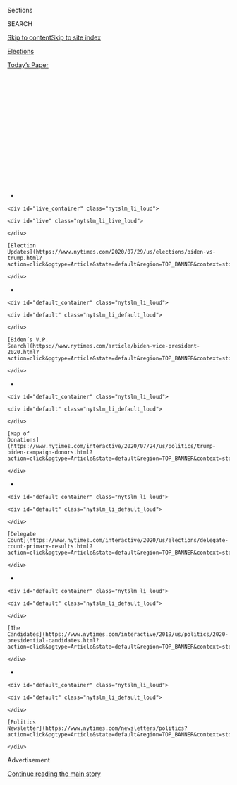 <div id="app">

<div>

<div>

<div>

<div class="NYTAppHideMasthead css-1q2w90k e1suatyy0">

<div class="section css-ui9rw0 e1suatyy2">

<div class="css-eph4ug er09x8g0">

<div class="css-6n7j50">

</div>

<span class="css-1dv1kvn">Sections</span>

<div class="css-10488qs">

<span class="css-1dv1kvn">SEARCH</span>

</div>

[Skip to content](#site-content)[Skip to site
index](#site-index)

</div>

<div id="masthead-section-label" class="css-1wr3we4 eaxe0e00">

[Elections](https://www.nytimes.com/news-event/2020-election)

</div>

<div class="css-10698na e1huz5gh0">

</div>

</div>

<div id="masthead-bar-one" class="section hasLinks css-15hmgas e1csuq9d3">

<div class="css-uqyvli e1csuq9d0">

</div>

<div class="css-1uqjmks e1csuq9d1">

</div>

<div class="css-9e9ivx">

[](https://myaccount.nytimes.com/auth/login?response_type=cookie&client_id=vi)

</div>

<div class="css-1bvtpon e1csuq9d2">

[Today’s
Paper](https://www.nytimes.com/section/todayspaper)

</div>

</div>

</div>

</div>

<div data-aria-hidden="false">

<div id="site-content" data-role="main">

<div>

<div class="css-1aor85t" style="opacity:0.000000001;z-index:-1;visibility:hidden">

<div class="css-1hqnpie">

<div class="css-epjblv">

<span class="css-17xtcya">[Elections](/news-event/2020-election)</span><span class="css-x15j1o">|</span><span class="css-fwqvlz">2020
Election Live Updates: Trump Invokes Racist Fears About Affordable
Housing</span>

</div>

<div class="css-k008qs">

<div class="css-1iwv8en">

<span class="css-18z7m18"></span>

<div>

</div>

</div>

<span class="css-1n6z4y">https://nyti.ms/3hNdwDk</span>

<div class="css-1705lsu">

<div class="css-4xjgmj">

<div class="css-4skfbu" data-role="toolbar" data-aria-label="Social Media Share buttons, Save button, and Comments Panel with current comment count" data-testid="share-tools">

  - 
  - 
  - 
  - 
    
    <div class="css-6n7j50">
    
    </div>

  - 
  - 

</div>

</div>

</div>

</div>

</div>

</div>

<div id="NYT_TOP_BANNER_REGION" class="css-13pd83m">

<div>

<div id="styln-elections-notifications-menu" class="section interactive-content interactive-size-medium css-1edisqu">

<div class="css-17ih8de interactive-body">

<div class="nytslm_innerContainer" data-aria-live="polite">

<div class="nytslm_title">

</div>

  - 
    
    <div id="live_container" class="nytslm_li_loud">
    
    <div id="live" class="nytslm_li_live_loud">
    
    </div>
    
    [Election
    Updates](https://www.nytimes.com/2020/07/29/us/elections/biden-vs-trump.html?action=click&pgtype=Article&state=default&region=TOP_BANNER&context=storylines_menu)
    
    </div>

  - 
    
    <div id="default_container" class="nytslm_li_loud">
    
    <div id="default" class="nytslm_li_default_loud">
    
    </div>
    
    [Biden’s V.P.
    Search](https://www.nytimes.com/article/biden-vice-president-2020.html?action=click&pgtype=Article&state=default&region=TOP_BANNER&context=storylines_menu)
    
    </div>

  - 
    
    <div id="default_container" class="nytslm_li_loud">
    
    <div id="default" class="nytslm_li_default_loud">
    
    </div>
    
    [Map of
    Donations](https://www.nytimes.com/interactive/2020/07/24/us/politics/trump-biden-campaign-donors.html?action=click&pgtype=Article&state=default&region=TOP_BANNER&context=storylines_menu)
    
    </div>

  - 
    
    <div id="default_container" class="nytslm_li_loud">
    
    <div id="default" class="nytslm_li_default_loud">
    
    </div>
    
    [Delegate
    Count](https://www.nytimes.com/interactive/2020/us/elections/delegate-count-primary-results.html?action=click&pgtype=Article&state=default&region=TOP_BANNER&context=storylines_menu)
    
    </div>

  - 
    
    <div id="default_container" class="nytslm_li_loud">
    
    <div id="default" class="nytslm_li_default_loud">
    
    </div>
    
    [The
    Candidates](https://www.nytimes.com/interactive/2019/us/politics/2020-presidential-candidates.html?action=click&pgtype=Article&state=default&region=TOP_BANNER&context=storylines_menu)
    
    </div>

  - 
    
    <div id="default_container" class="nytslm_li_loud">
    
    <div id="default" class="nytslm_li_default_loud">
    
    </div>
    
    [Politics
    Newsletter](https://www.nytimes.com/newsletters/politics?action=click&pgtype=Article&state=default&region=TOP_BANNER&context=storylines_menu)
    
    </div>

</div>

</div>

</div>

</div>

</div>

<div id="top-wrapper" class="css-1sy8kpn">

<div id="top-slug" class="css-l9onyx">

Advertisement

</div>

[Continue reading the main
story](#after-top)

<div class="ad top-wrapper" style="text-align:center;height:100%;display:block;min-height:250px">

<div id="top" class="place-ad" data-position="top" data-size-key="top">

</div>

</div>

<div id="after-top">

</div>

</div>

<div id="sponsor-wrapper" class="css-1hyfx7x">

<div id="sponsor-slug" class="css-19vbshk">

Supported by

</div>

[Continue reading the main
story](#after-sponsor)

<div id="sponsor" class="ad sponsor-wrapper" style="text-align:center;height:100%;display:block">

</div>

<div id="after-sponsor">

</div>

</div>

<div class="css-14oxmzc edomiq20">

<div class="css-40v4b6">

<span class="css-sgss5">LIVE UPDATES</span>

</div>

<span>Updated </span>

<div class="css-ki347z">

<span class="css-1656jku">July 29, 2020, 2:24 p.m.
ET</span><span class="css-xwx5dt"></span>

</div>

<span class="css-1dv1kvn" data-aria-live="polite">July 29, 2020, 2:24
p.m.
ET</span>

</div>

<div class="css-1vkm6nb ehdk2mb0">

# 2020 Election Live Updates: Trump Invokes Racist Fears About Affordable Housing

</div>

President Trump said he and Vladimir Putin did not discuss reported
Russian bounties for killing American troops. A new poll shows Mr. Trump
and Joe Biden locked in a tight race in Georgia.

<div class="css-192lewg e1oheyly0">

Right Now

President Trump sought to appeal to suburban voters in a tweet,
promising them that they would “no longer be bothered or financially
hurt by having low income housing built in your
neighborhood.”

</div>

<div class="section meteredContent css-1r7ky0e" name="articleBody" itemprop="articleBody">

<div class="css-19qgada">

### Here’s what you need to know:

  - [Trump plays on racist fears in appeal to white suburban
    voters.](#link-62c7451e)
  - [A new poll shows Biden tied with Trump in Georgia.](#link-44f0348)
  - [Asked about Russian bounties, Trump says his phone call with Putin
    focused on ‘other things.’](#link-1550d1d7)
  - [The president floats the idea of giving his renomination speech in
    Washington, a likely Hatch Act violation.](#link-7eba6945)
  - [Representative Louie Gohmert, who refuses to wear masks in the
    Capitol, tests positive for the coronavirus.](#link-64f2c322)
  - [Trump has quietly retreated from Michigan’s
    airwaves.](#link-389bb2b4)
  - [On Michelle Obama’s new podcast, she and her husband warn against
    cynicism and apathy.](#link-3cd89811)

</div>

<div class="css-79elbk" data-testid="photoviewer-wrapper">

<div class="css-z3e15g" data-testid="photoviewer-wrapper-hidden">

</div>

<div class="css-1a48zt4 ehw59r15" data-testid="photoviewer-children">

![<span class="css-16f3y1r e13ogyst0" data-aria-hidden="true">A suburban
neighborhood in Cornelius, N.C. Support from suburban voters has helped
Democrats win control of the House of Representatives and governor’s
mansions in recent
years.</span><span class="css-cnj6d5 e1z0qqy90" itemprop="copyrightHolder"><span class="css-1ly73wi e1tej78p0">Credit...</span><span>Swikar
Patel for The New York
Times</span></span>](https://static01.nyt.com/images/2020/07/29/us/politics/29elections-briefing-suburbs/merlin_174387555_a81a394f-9b9a-4bfd-8dfd-dae963e10c8b-articleLarge.jpg?quality=75&auto=webp&disable=upscale)

</div>

</div>

<div class="css-1fanzo5 StoryBodyCompanionColumn">

<div class="css-53u6y8">

## 

<div id="link-62c7451e" class="css-105iojl">

</div>

<div>

<span height="1"></span>

</div>

Trump plays on racist fears in appeal to white suburban voters.

President Trump vowed on Wednesday to protect suburbanites from
low-income housing being built where they live, continuing his efforts
to shore up the support of white suburban voters by stirring racist
fears about affordable housing.

[In a
tweet](https://twitter.com/realDonaldTrump/status/1288509568578777088?s=20),
Mr. Trump appealed to “people living their Suburban Lifestyle Dream,”
promising them that they would “no longer be bothered or financially
hurt by having low income housing built in your neighborhood.”

He explicitly referenced his administration’s [move last
week](https://www.nytimes.com/2020/07/23/us/politics/trump-housing-discrimination-suburbs.html?searchResultPosition=1)
to roll back an Obama-era program intended to combat racial segregation
in suburban housing. The program [expanded
provisions](https://www.hud.gov/press/press_releases_media_advisories/HUD_No_20_109)
in the Fair Housing Act to encourage diversification and “foster
inclusive communities.”

“Your housing prices will go up based on the market, and crime will go
down,” he wrote.

Mr. Trump and his father were sued by the Justice Department in the
1970s for their company’s practice of [discriminating against Black
tenants](https://www.nytimes.com/2016/08/28/us/politics/donald-trump-housing-race.html).

</div>

</div>

<div class="css-1fanzo5 StoryBodyCompanionColumn">

<div class="css-53u6y8">

His remarks on Wednesday were further evidence that he is deploying a
strategy rooted in racism, classism and fear-mongering as he courts
white suburban voters, particularly white suburban women, who were the
key to his victory in 2016 but are slipping away from him.

And his vision of the suburbs as white is outdated, as they become more
economically and racially diverse.

In 2018, support from suburban voters helped Democrats retake the House
of Representatives. The following year, voters in the suburbs helped
Democrats win governorships in reliably red states like Kentucky and
Louisiana.

Mr. Trump made similar remarks last week when he first announced his
administration’s plans to eliminate the Obama-era rule.

“The Suburban Housewives of America must read this article,” [Mr. Trump
said](https://twitter.com/realDonaldTrump/status/1286372175117791236?s=20),
referring to an opinion piece in The New York Post that attacked the
housing rule and Joseph R. Biden Jr., Mr. Obama’s vice president and the
presumptive Democratic nominee. “Biden will destroy your neighborhood
and your American Dream. I will preserve it, and make it even better\!”

</div>

</div>

<div class="css-1fanzo5 StoryBodyCompanionColumn">

<div class="css-53u6y8">

A spokesman for the Biden campaign said last week that Mr. Trump was
trying to distract from his handling of the coronavirus. Mr. Biden has
proposed a housing policy that would combat systemic racism, including
by ending redlining and other discriminatory practices in the housing
market and providing a tax credit of up to $15,000 for first-time home
buyers.

On Tuesday, [Mr. Biden unveiled wide-ranging
plans](https://www.nytimes.com/2020/07/28/us/politics/joe-biden-racial-justice-economy-plan.html)
to address systemic racism in the economy.

## 

<div id="link-44f0348" class="css-105iojl">

</div>

<div>

<span height="1"></span>

</div>

A new poll shows Biden tied with Trump in
Georgia.

</div>

</div>

<div class="css-79elbk" data-testid="photoviewer-wrapper">

<div class="css-z3e15g" data-testid="photoviewer-wrapper-hidden">

</div>

<div class="css-1a48zt4 ehw59r15" data-testid="photoviewer-children">

<div class="css-1xdhyk6 erfvjey0">

<span class="css-1ly73wi e1tej78p0">Image</span>

<div class="css-zjzyr8">

<div data-testid="lazyimage-container" style="height:257.77777777777777px">

</div>

</div>

</div>

<span class="css-16f3y1r e13ogyst0" data-aria-hidden="true">A
Trump-Pence campaign sign in Baxley, Ga. Georgia is emerging as a
battleground state in the 2020
election.</span><span class="css-cnj6d5 e1z0qqy90" itemprop="copyrightHolder"><span class="css-1ly73wi e1tej78p0">Credit...</span><span>Audra
Melton for The New York Times</span></span>

</div>

</div>

<div class="css-1fanzo5 StoryBodyCompanionColumn">

<div class="css-53u6y8">

Mr. Trump and Mr. Biden are locked in a tight race for Georgia, while at
least one of the state’s two Senate seats currently appears on track to
remain in Republican hands, according to a new poll of voters there
released Wednesday.

[The
survey](https://www.monmouth.edu/polling-institute/reports/monmouthpoll_GA_072920/),
conducted by Monmouth University, shows Mr. Trump and Mr. Biden tied
with 47 percent support each and only three percent of registered voters
indicating that they were undecided.

It also shows Republicans ahead in both of the state’s crucial Senate
races. In the tighter of the two contests, Senator David Perdue, the
Republican incumbent, currently leads Jon Ossoff, his Democratic
challenger, by six percentage points, according to the poll.

Senator Kelly Loeffler, who was appointed to her seat late last year by
Gov. Brian Kemp, must defend her seat in a special election in November
that will feature candidates from both parties; she leads the large
group with 26 percent support and is followed by another Republican,
Representative Doug Collins, who garnered 20 percent support. The
leading Democrat, Matt Lieberman, was the choice of just 14 percent of
voters, while another Democrat, the Rev. Dr. Raphael Warnock, had the
support of 9 percent.

The Monmouth poll of 402 registered voters comes as some [Democrats are
pressing the Biden campaign to expand its
ambitions](https://www.nytimes.com/2020/07/11/us/politics/trump-biden-2020-election.html)
and compete aggressively in states like Georgia, where a win could help
solidify an Electoral College victory and deal a damaging blow to Mr.
Trump’s brand of politics. The Monmouth poll of Georgia voters was
conducted by telephone from July 23 to 27 and has a margin of error of
+/- 5 percentage points.

</div>

</div>

<div class="css-1fanzo5 StoryBodyCompanionColumn">

<div class="css-53u6y8">

Georgia has long been seen by Democrats as a fast-changing state where
electoral success could [help carve a new path to the
presidency](https://www.nytimes.com/2020/06/09/us/politics/georgia-primary-election-senate-race-jon-ossoff.html).
Mr. Biden’s campaign has mostly focused on a handful of more traditional
battleground states in the months since he became the presumptive
nominee.

On Tuesday, the Biden campaign announced a round of key staff hires in
Georgia, including a state director, a pair of senior advisers, and
other top positions.

But the campaign has yet to spend any money on advertising in the state
and the Trump campaign has invested only about $150,000 there so far — a
signal that, at least at this stage of the race, neither side is ready
to jump into what could be a costly
contest.

<div id="NYT_MAIN_CONTENT_1_REGION" class="css-9tf9ac">

<div>

<div id="styln-nfldraft-updates-block" class="section interactive-content interactive-size-medium css-1ftcdic">

<div class="css-17ih8de interactive-body">

<div id="styln-briefing-block" data-asset-id="">

<div class="briefing-block-header-section">

# [Latest Updates: 2020 Election](https://www.nytimes.com/2020/07/29/us/elections/biden-vs-trump.html?action=click&pgtype=Article&state=default&region=MAIN_CONTENT_1&context=storylines_live_updates)

<div class="briefing-block-ts">

Updated 2020-07-29T18:24:41.908Z

</div>

</div>

  - [Trump plays on racist fears in appeal to white suburban
    voters.](https://www.nytimes.com/2020/07/29/us/elections/biden-vs-trump.html?action=click&pgtype=Article&state=default&region=MAIN_CONTENT_1&context=storylines_live_updates#link-62c7451e)
  - [A new poll shows Biden tied with Trump in
    Georgia.](https://www.nytimes.com/2020/07/29/us/elections/biden-vs-trump.html?action=click&pgtype=Article&state=default&region=MAIN_CONTENT_1&context=storylines_live_updates#link-44f0348)
  - [Asked about Russian bounties, Trump says his phone call with Putin
    focused on ‘other
    things.’](https://www.nytimes.com/2020/07/29/us/elections/biden-vs-trump.html?action=click&pgtype=Article&state=default&region=MAIN_CONTENT_1&context=storylines_live_updates#link-1550d1d7)

<div class="briefing-block-footer">

<div class="briefing-block-footer-meta">

[See more
updates](https://www.nytimes.com/2020/07/29/us/elections/biden-vs-trump.html?action=click&pgtype=Article&state=default&region=MAIN_CONTENT_1&context=storylines_live_updates)

</div>

</div>

</div>

</div>

</div>

</div>

</div>

By comparison, [Mr. Trump’s campaign has spent far larger sums in more
traditional battleground
states](https://www.nytimes.com/2020/07/28/us/politics/campaign-ad-buys.html)
like Florida, where his campaign has invested more than $17 million
since the general election began in earnest in April, according to
Advertising Analytics, an ad tracking firm. Mr. Biden has also spent
heavily in Florida, spending roughly $8 million on the airways there.

## 

<div id="link-1550d1d7" class="css-105iojl">

</div>

<div>

<span height="1"></span>

</div>

Asked about Russian bounties, Trump says his phone call with Putin
focused on ‘other
things.’

</div>

</div>

<div class="css-79elbk" data-testid="photoviewer-wrapper">

<div class="css-z3e15g" data-testid="photoviewer-wrapper-hidden">

</div>

<div class="css-1a48zt4 ehw59r15" data-testid="photoviewer-children">

<div class="css-1xdhyk6 erfvjey0">

<span class="css-1ly73wi e1tej78p0">Image</span>

<div class="css-zjzyr8">

<div data-testid="lazyimage-container" style="height:257.77777777777777px">

</div>

</div>

</div>

<span class="css-16f3y1r e13ogyst0" data-aria-hidden="true">President
Trump said he had not raised concerns with President Vladimir V. Putin
about intelligence suggesting that Russia paid the Taliban to kill
American
troops.</span><span class="css-cnj6d5 e1z0qqy90" itemprop="copyrightHolder"><span class="css-1ly73wi e1tej78p0">Credit...</span><span>Al
Drago for The New York Times</span></span>

</div>

</div>

<div class="css-1fanzo5 StoryBodyCompanionColumn">

<div class="css-53u6y8">

Mr. Trump said in a new interview that he had not raised concerns with
President Vladimir V. Putin about intelligence suggesting that Russia
covertly offered
[bounties](https://www.nytimes.com/2020/07/03/world/europe/russia-bounties-putin-afghanistan.html)
for killing U.S. and coalition troops in Afghanistan in a recent phone
call he had with the country’s leader.

“I have never discussed it with him,” Mr. Trump said in the interview,
conducted on Tuesday by [“Axios on
HBO,”](https://www.axios.com/trump-russia-bounties-taliban-putin-call-4a0f6110-ab58-41c0-96fc-57b507462af1.html?utm_source=newsletter&utm_medium=email&utm_campaign=newsletter_axiosam&stream=top)
which released excerpts Wednesday morning. The full interview is
scheduled to air next week.

</div>

</div>

<div class="css-1fanzo5 StoryBodyCompanionColumn">

<div class="css-53u6y8">

Mr. Trump spoke with Mr. Putin by telephone [last
week](https://www.nytimes.com/reuters/2020/07/23/world/europe/23reuters-russia-usa-putin-trump.html),
but during a public appearance on Monday, he declined to say whether he
had raised the issue during the conversation. “We don’t talk about what
we discussed, but we had plenty of discussion,” he told reporters.

But Mr. Trump was more direct when pressed by the Axios reporter
Jonathan Swan on if he had confronted Mr. Putin about the intelligence,
which was [first reported by The New York
Times](https://www.nytimes.com/2020/06/29/us/politics/russian-bounty-trump.html).

“That was a phone call to discuss other things, and frankly that’s an
issue that many people said was fake news,” he said.

Mr. Trump said the purpose of the call was “to discuss nuclear
proliferation,” calling that issue “a much bigger problem than global
warming.”

Although Mr. Trump cast the bounty allegation as a media fiction, U.S.
intelligence analysts found
[evidence](https://slack-redir.net/link?url=https%3A%2F%2Fwww.nytimes.com%2F2020%2F06%2F30%2Fus%2Fpolitics%2Frussian-bounties-afghanistan-intelligence.html)
of the scheme credible, although some intelligence officials have higher
confidence on the question than others. The intelligence was provided to
Mr. Trump in a [written
briefing](https://slack-redir.net/link?url=https%3A%2F%2Fwww.nytimes.com%2F2020%2F06%2F29%2Fus%2Fpolitics%2Frussian-bounty-trump.html)
in February, but it is unclear whether he read it.

Mr. Trump’s comments to Axios were made public the morning after he held
a coronavirus briefing in which he lamented how his approval ratings
were lower than two top government medical experts and once again
defended the false claim that hydroxychloroquine was a “cure” for the
virus.

His dismissive remarks about the bounties, which amounted to a verbal
shrug, along with his wandering rhetoric at the briefing offered more
evidence that last week’s brief foray into greater political discipline
had ended quickly, with polls showing him considerably behind former
Vice President Joseph R. Biden Jr. and many Americans unhappy with his
response to the pandemic.

</div>

</div>

<div class="css-1fanzo5 StoryBodyCompanionColumn">

<div class="css-53u6y8">

On Tuesday, he faced fresh questions about why [he had retweeted a viral
video](https://www.nytimes.com/2020/07/28/technology/virus-video-trump.html)
the day before that included false claims about hydroxychloroquine.

And [he devolved into
self-pity](https://www.nytimes.com/2020/07/28/us/politics/trump-nobody-likes-me-walks-out-briefing.html),
at one point bemoaning the fact that Dr. Anthony S. Fauci, the
government’s top infectious disease expert, and Dr. Deborah L. Birx, his
administration’s top coronavirus coordinator, have high approval ratings
even as his own have sagged.

“They’re highly thought of — but nobody likes me,” he said.

“It can only be my personality,” he concluded.

</div>

</div>

<div>

</div>

<div class="css-1fanzo5 StoryBodyCompanionColumn">

<div class="css-53u6y8">

## 

<div id="link-7eba6945" class="css-105iojl">

</div>

<div>

<span height="1"></span>

</div>

The president floats the idea of giving his renomination speech in
Washington, a likely Hatch Act
violation.

</div>

</div>

<div class="css-79elbk" data-testid="photoviewer-wrapper">

<div class="css-z3e15g" data-testid="photoviewer-wrapper-hidden">

</div>

<div class="css-1a48zt4 ehw59r15" data-testid="photoviewer-children">

<div class="css-1xdhyk6 erfvjey0">

<span class="css-1ly73wi e1tej78p0">Image</span>

<div class="css-zjzyr8">

<div data-testid="lazyimage-container" style="height:257.77777777777777px">

</div>

</div>

</div>

<span class="css-16f3y1r e13ogyst0" data-aria-hidden="true">Mr. Trump
said he may give his renomination speech in August from the White House,
an idea that took some of his advisers by
surprise.</span><span class="css-cnj6d5 e1z0qqy90" itemprop="copyrightHolder"><span class="css-1ly73wi e1tej78p0">Credit...</span><span>Erin
Scott for The New York Times</span></span>

</div>

</div>

<div class="css-1fanzo5 StoryBodyCompanionColumn">

<div class="css-53u6y8">

Mr. Trump said Wednesday he may give his renomination speech in August
from the White House, an idea that took some of his advisers by surprise
and that many thought was an unlikely scenario that would be nixed by
the White House counsel’s office.

“It’s something we’re thinking about,” Mr. Trump told reporters as he
departed from the South Lawn of the White House for a day trip to Texas.
He said he would be announcing the location of his speech “fairly soon.”

</div>

</div>

<div class="css-1fanzo5 StoryBodyCompanionColumn">

<div class="css-53u6y8">

Giving a political speech from the White House would be a violation of
the Hatch Act. While the president himself is technically exempt from
the act, which prohibits federal employees from engaging in political
activities while on the job, everyone who works for him is subject to
it.

“I suppose if he was determined to hold his iPhone to his face, he could
do it,” said Norm Eisen, the former ethics czar in the Obama
administration. “But from the speechwriters at the White House, to the
people setting up the lights and the teleprompters, to the staff
escorting people to be there for this event, it would be a wholesale
conspiracy to violate both our laws and norms.”

He added that it was important “to comply with not only the strict
letter of the law, but the spirit.”

On Tuesday evening, a group of aides, including Ronna McDaniel,
chairwoman of the Republican National Committee, met with top campaign
advisers at the White House to discuss potential plans for the four
nights of the Republican National Convention, which Mr. Trump announced
last week he was canceling because of the pandemic.

The group did not settle on a location for Mr. Trump’s renomination
speech, people familiar with the conversation said, but they discussed
having Mr. Trump speak from a critical battleground state.

Republican officials and campaign advisers have just under three weeks
to figure out a new location for the programming they had been set to
hold in Jacksonville, Fla., and to finalize a roster of speakers. Even
without a full convention, officials said, they are set on capitalizing
on a week of earned media highlighting what they see as Mr. Trump’s
accomplishments and record.

On Monday, Mr. Trump announced he would visit Charlotte, N.C., the
original host city of the convention, on Aug. 24 to visit a few hundred
delegates who are still planning to convene there for a day of
convention business, and for the official roll call where the president
is renominated. Mr. Trump is not expected to give extended remarks
during the visit.

</div>

</div>

<div class="css-1fanzo5 StoryBodyCompanionColumn">

<div class="css-53u6y8">

## 

<div id="link-64f2c322" class="css-105iojl">

</div>

<div>

<span height="1"></span>

</div>

Representative Louie Gohmert, who refuses to wear masks in the Capitol,
tests positive for the
coronavirus.

</div>

</div>

<div class="css-79elbk" data-testid="photoviewer-wrapper">

<div class="css-z3e15g" data-testid="photoviewer-wrapper-hidden">

</div>

<div class="css-1a48zt4 ehw59r15" data-testid="photoviewer-children">

<div class="css-1xdhyk6 erfvjey0">

<span class="css-1ly73wi e1tej78p0">Image</span>

<div class="css-zjzyr8">

<div data-testid="lazyimage-container" style="height:257.77777777777777px">

</div>

</div>

</div>

<span class="css-16f3y1r e13ogyst0" data-aria-hidden="true">Representative
Louie Gohmert, who questioned Attorney General William P. Barr on
Capitol Hill on Tuesday, was later spotted speaking to Mr. Barr in close
proximity.</span><span class="css-cnj6d5 e1z0qqy90" itemprop="copyrightHolder"><span class="css-1ly73wi e1tej78p0">Credit...</span><span>for
The New York Times</span></span>

</div>

</div>

<div class="css-1fanzo5 StoryBodyCompanionColumn">

<div class="css-53u6y8">

Representative Louie Gohmert, a Texas Republican who has frequently
refused to wear a mask in the Capitol, tested positive for the
coronavirus on Wednesday ahead of a planned trip with Mr. Trump on Air
Force One, officials familiar with the matter said.

The results immediately sent a shudder through the Capitol, where Mr.
Gohmert has actively participated in multiple congressional hearings
this week, including Tuesday’s Judiciary Committee session with Attorney
General William P. Barr.

Lawmakers and Mr. Barr were seated more than six feet apart during the
hearing, but reporters spotted an unmasked Mr. Gohmert outside the
hearing room exchanging words with Mr. Barr and in close proximity to
him. He also participated in a hearing held by the Natural Resources
Committee on Tuesday, without wearing a mask, possibly spreading the
virus.

</div>

</div>

<div class="css-cfo9c3">

</div>

<div class="css-1fanzo5 StoryBodyCompanionColumn">

<div class="css-53u6y8">

Mr. Gohmert is among a group of House Republicans who have pointedly
refused to wear masks in many instances while in the Capitol in recent
weeks despite warnings from public health experts and an outbreak in his
home state. He told CNN last month that he did not wear a mask because
he did not have coronavirus.

“But if I get it, you’ll never see me without a mask,” he said.

Democrats were furious at the news, and both parties spent Wednesday
morning scrambling to retrace Mr. Gohmert’s steps. The House Judiciary
Committee was waiting for official guidance from Congress’s attending
physician. It is a daunting task since Mr. Gohmert is a frequent
schmoozer who could have come into close contact with dozens of fellow
lawmakers and aides this week alone.

</div>

</div>

<div class="css-1fanzo5 StoryBodyCompanionColumn">

<div class="css-53u6y8">

“I’m concerned about the irresponsible behavior of many of the
republicans who have chosen to consistently flout well established
public health guidance,” said Representative Hakeem Jeffries, Democrat
of New York and a member of the Judiciary Committee. He pleaded with
Republicans like Mr. Gohmert to put on masks or go home.

Members of Congress have been flying between Washington and their home
states — some of which are experiencing serious outbreaks — weekly, and
they are not required to be tested. Mr. Gohmert only received a test
because he was scheduled to be in close proximity to the president.

## 

<div id="link-389bb2b4" class="css-105iojl">

</div>

<div>

<span height="1"></span>

</div>

Trump has quietly retreated from Michigan’s
airwaves.

</div>

</div>

<div class="css-79elbk" data-testid="photoviewer-wrapper">

<div class="css-z3e15g" data-testid="photoviewer-wrapper-hidden">

</div>

<div class="css-1a48zt4 ehw59r15" data-testid="photoviewer-children">

<div class="css-1xdhyk6 erfvjey0">

<span class="css-1ly73wi e1tej78p0">Image</span>

<div class="css-zjzyr8">

<div data-testid="lazyimage-container" style="height:257.77777777777777px">

</div>

</div>

</div>

<span class="css-16f3y1r e13ogyst0" data-aria-hidden="true">Despite
Joseph R. Biden Jr.’s advantage in national polls, Representative Debbie
Dingell of Michigan, a Democrat, has warned her party about complacency
in the
state.</span><span class="css-cnj6d5 e1z0qqy90" itemprop="copyrightHolder"><span class="css-1ly73wi e1tej78p0">Credit...</span><span>Erin
Schaff/The New York Times</span></span>

</div>

</div>

<div class="css-1fanzo5 StoryBodyCompanionColumn">

<div class="css-53u6y8">

Michigan was expected to be one of the most intense battlegrounds in the
country, but [Mr. Trump’s campaign has quietly receded from television
airwaves](https://www.nytimes.com/2020/07/29/us/politics/michigan-trump-biden-2020.html)
in the state in recent weeks.

With Mr. Biden building a steady advantage in the polls, a state that
Mr. Trump won narrowly in 2016 threatens to move more firmly back into
the Democratic column in 2020.

Since the end of June, Mr. Trump has spent more money on ads in 10 other
states — with Michigan falling behind even much smaller states like Iowa
and Nevada — and in recent days Mr. Trump’s campaign stopped buying ads
in Michigan entirely.

The Biden campaign has more than tripled what Mr. Trump spent on
television in Michigan in the last month, by far the most lopsided
advantage of any swing state where both are advertising. And in Detroit,
the state’s largest media market, the Trump campaign last ran a
television ad, outside of national ad buys that include the state, on
July 3, according to data from Advertising Analytics.

</div>

</div>

<div class="css-1fanzo5 StoryBodyCompanionColumn">

<div class="css-53u6y8">

Mr. Trump faces a trifecta of troubles in Michigan, according to
political strategists and state polling: reduced support among less
educated white voters in a contest against Mr. Biden compared with
Hillary Clinton; motivated Black voters in the state’s urban centers;
and suburban voters who continue to flee Mr. Trump’s divisive brand of
politics nationwide.

“Of all the states he won in 2016, Trump would be most hard-pressed to
keep Michigan in his column this time around,” said Geoff Garin, a
Democratic pollster for Priorities USA, a Democratic super PAC.

</div>

</div>

<div>

</div>

<div class="css-1fanzo5 StoryBodyCompanionColumn">

<div class="css-53u6y8">

## 

<div id="link-3cd89811" class="css-105iojl">

</div>

<div>

<span height="1"></span>

</div>

On Michelle Obama’s new podcast, she and her husband warn against
cynicism and apathy.

Barack and Michelle Obama, the former president and first lady, in the
first episode of Mrs. Obama’s [new
podcast](https://open.spotify.com/episode/5JzuNYOm8p6u5WzU9VBWid?si=c7VOtFFySRKvf3Cl00VZxw),
described what they saw as a change in American values among the younger
generation.

In a roughly 45-minute conversation released Wednesday, the Obamas
expressed concern about some younger Americans’ apathy toward politics
and government and blamed parents like themselves for telling their
children to dream big without working to institutionalize the values
that they espoused around the dinner table.

“The danger for this generation is that they become too deeply cynical
in government, not understanding that all government is, is us
collectively making decisions together,” Mr. Obama said.

“Young people are idealistic as they’ve ever been,” he added later with
the caution: “There are some things we just can’t do by ourselves.”

</div>

</div>

<div class="css-1fanzo5 StoryBodyCompanionColumn">

<div class="css-53u6y8">

The Obamas shared intimate stories about their own upbringings, spoke
about the importance of community, and shared how their early careers
taught them that chasing individual success would bring only isolation
and loneliness.

“One of the reasons I fell in love with you, is because you are guided
by the principle that we are each other’s brothers and sister’s
keepers,” Mrs. Obama said. “And that’s how I was raised.”

They expressed concern that Americans had become more focused on
material things than on relationships in a quest “to have it all,” as
Mrs. Obama put it. Mr. Obama argued that a sort of “cutthroat
competition” had emerged between anxious Americans constantly assessing
their place in a “pecking order” relative to everyone else.

“And that then reflects itself in our politics, right?” he said.
“Because at a certain point, I am going to start thinking about
politics in terms of how do I protect me? Not how do I look after us.”

But he argued for a more inclusive view — for Americans to embrace the
ideas that “our tribe is everybody.” And he said he was encouraged by
young people protesting systemic racism and police brutality, adding
that they have shown that their instinct was to “lift all boats.”

## 

<div id="link-51719535" class="css-105iojl">

</div>

<div>

<span height="1"></span>

</div>

Democrats introduce a new group to attack congressional Republicans over
ethics
issues.

</div>

</div>

<div class="css-79elbk" data-testid="photoviewer-wrapper">

<div class="css-z3e15g" data-testid="photoviewer-wrapper-hidden">

</div>

<div class="css-1a48zt4 ehw59r15" data-testid="photoviewer-children">

<div class="css-1xdhyk6 erfvjey0">

<span class="css-1ly73wi e1tej78p0">Image</span>

<div class="css-zjzyr8">

<div data-testid="lazyimage-container" style="height:257.77777777777777px">

</div>

</div>

</div>

<span class="css-16f3y1r e13ogyst0" data-aria-hidden="true">A
congressional project designed to call out corruption and misconduct in
Congress is taking aim at Senator Ron Johnson of
Wisconsin.</span><span class="css-cnj6d5 e1z0qqy90" itemprop="copyrightHolder"><span class="css-1ly73wi e1tej78p0">Credit...</span><span>Tom
Brenner/Reuters</span></span>

</div>

</div>

<div class="css-1fanzo5 StoryBodyCompanionColumn">

<div class="css-53u6y8">

Tired of watching Republicans with their own checkered ethics
backgrounds attack Mr. Biden over his son’s business dealings in
Ukraine, a group of Democratic officials on Wednesday introduced an
organization intended to target corruption by congressional Republicans.

</div>

</div>

<div class="css-1fanzo5 StoryBodyCompanionColumn">

<div class="css-53u6y8">

The group, the [Congressional Integrity
Project](https://congressionalintegrity.org/), released the first of
what its organizers say will be a series of reports called “Covering for
Corruption.” [The five-page
document](https://congressionalintegrity.org/wp-content/uploads/2020/07/CIP_Report_FINAL_07272020.pdf)
aims to highlight what the group calls business self-dealing by Senator
Ron Johnson of Wisconsin, accusations of which have been reported in the
past but that Democrats largely did not highlight during his 2016
re-election campaign or while pushing back against Mr. Johnson’s
attempts to investigate the Bidens.

“For too long, members of Congress like Ron Johnson have put their own
personal interests before the needs of the American public, covering for
Trump’s corruption and ignoring their oversight responsibilities,” said
Kyle Herrig, the new group’s executive director. “While conservatives
try to distract the American people with baseless, partisan
investigations, we will use every tool at our disposal to stop officials
like Johnson from misleading and manipulating voters.”

Of course, few Washington politicians have used the federal government
to boost their personal business interests more than Mr. Trump has, so
it remains to be seen how effective the new organization will be in
damaging the political reputation of Mr. Johnson, who doesn’t face
re-election until 2022, and other future targets.

</div>

</div>

<div>

</div>

<div class="css-1fanzo5 StoryBodyCompanionColumn">

<div class="css-53u6y8">

## 

<div id="link-8e78b96" class="css-105iojl">

</div>

<div>

<span height="1"></span>

</div>

‘Do not hold grudges’: Photos emerge of Biden’s talking points on Kamala
Harris.

</div>

</div>

<div class="css-79elbk" data-testid="photoviewer-wrapper">

<div class="css-z3e15g" data-testid="photoviewer-wrapper-hidden">

</div>

<div class="css-1a48zt4 ehw59r15" data-testid="photoviewer-children">

<div class="css-1xdhyk6 erfvjey0">

<span class="css-1ly73wi e1tej78p0">Image</span>

<div class="css-zjzyr8">

<div data-testid="lazyimage-container" style="height:275.82222222222225px">

</div>

</div>

</div>

<span class="css-16f3y1r e13ogyst0" data-aria-hidden="true">Mr. Biden
held note cards at a campaign event in Wilmington, Del., on Tuesday. One
card had notes about Senator Kamala Harris, a potential
vice-presidential
pick.</span><span class="css-cnj6d5 e1z0qqy90" itemprop="copyrightHolder"><span class="css-1ly73wi e1tej78p0">Credit...</span><span>Andrew
Caballero-Reynolds/Agence France-Presse — Getty Images</span></span>

</div>

</div>

<div class="css-1fanzo5 StoryBodyCompanionColumn">

<div class="css-53u6y8">

For those wondering about whom [Mr. Biden’s running
mate](https://www.nytimes.com/article/biden-vice-president-2020.html)
will be, handwritten notes that he held at an event on Tuesday, where he
[laid out his plan to address systemic
racism](https://www.nytimes.com/2020/07/28/us/politics/joe-biden-racial-justice-economy-plan.html)
in the economy, offered a tantalizing clue.

Written on top was the name of someone thought to be a top contender:
Senator Kamala Harris of California. Five talking points followed:

“Do not hold grudges.” “Campaigned with me & Jill.” “Talented.” “Great
help to campaign.” “Great respect for her.”

</div>

</div>

<div class="css-1fanzo5 StoryBodyCompanionColumn">

<div class="css-53u6y8">

The notes about Ms. Harris — which were captured by photographers and
[reported by The Associated
Press](https://apnews.com/d3fc8b88cde56bac9f1e7b5e494fb019) — indicate
that he was prepared to field questions about her.

That may not mean anything about her likelihood (or not) of being
picked. Mr. Biden — who is often quite fond of talking — had relatively
little to say when asked on Tuesday about his vice-presidential search.
But he did tell reporters one thing: He will make his selection next
week.

</div>

</div>

<div>

</div>

<div class="css-1fanzo5 StoryBodyCompanionColumn">

<div class="css-53u6y8">

## 

<div id="link-3b817979" class="css-105iojl">

</div>

<div>

<span height="1"></span>

</div>

Are polls missing Republican
voters?

</div>

</div>

<div class="css-79elbk" data-testid="photoviewer-wrapper">

<div class="css-z3e15g" data-testid="photoviewer-wrapper-hidden">

</div>

<div class="css-1a48zt4 ehw59r15" data-testid="photoviewer-children">

<div class="css-1xdhyk6 erfvjey0">

<span class="css-1ly73wi e1tej78p0">Image</span>

<div class="css-zjzyr8">

<div data-testid="lazyimage-container" style="height:257.77777777777777px">

</div>

</div>

</div>

<span class="css-16f3y1r e13ogyst0" data-aria-hidden="true">Voting in
Florida’s primary in March. Some Republican critics say recent polls are
understating the true extent of Republican
support.</span><span class="css-cnj6d5 e1z0qqy90" itemprop="copyrightHolder"><span class="css-1ly73wi e1tej78p0">Credit...</span><span>Scott
McIntyre for The New York Times</span></span>

</div>

</div>

<div class="css-1fanzo5 StoryBodyCompanionColumn">

<div class="css-53u6y8">

With polls showing Mr. Biden holding a commanding lead, one question
keeps popping up: [Are these polls missing Trump
voters](https://www.nytimes.com/2020/07/29/upshot/polls-political-party-republicans.html)?

Self-identified Democrats outnumber Republicans in most surveys,
sometimes by a wide margin. This might just mean that there are simply
more Democrats than Republicans. But to critics, the partisan makeup of
most public polls is self-evidently out of step with a closely divided
country.

There are many reasons the polls might ultimately prove wrong in
November, as they did four years ago, but there’s no serious evidence
that the polls are systematically missing Republican voters. There’s
more evidence to the contrary — that the polls represent Republicans
just fine, and Mr. Trump still trails.

</div>

</div>

<div class="css-1fanzo5 StoryBodyCompanionColumn">

<div class="css-53u6y8">

If it turned out that Democrats were far likelier to respond to
telephone surveys than Republicans, then the public polls could be
systematically biased — and the critics would be vindicated at the
ballot box. But this does not appear to be the case. The polls that are
weighted by party registration or primary vote history offer nearly the
same picture as those that are not. Arguably, they offer a picture even
worse for Republicans.

</div>

</div>

<div>

</div>

<div class="css-1fanzo5 StoryBodyCompanionColumn">

<div class="css-53u6y8">

Reporting was contributed by Nate Cohn, Nick Corasaniti, Michael
Crowley, Reid J. Epstein, Nicholas Fandos, Shane Goldmacher, Kathleen
Gray, Thomas Kaplan, Annie Karni and Matt
Stevens.

</div>

</div>

<div>

</div>

</div>

<div>

</div>

<div>

</div>

<div id="NYT_BELOW_MAIN_CONTENT_REGION">

<div>

<div id="STLYN_guide_v1_STYLN_guide_a" class="section css-l08pwh interactive-content interactive-size-medium">

<div class="css-17ih8de interactive-body">

<div class="g-story g-freebird g-max-limit" data-preview-slug="styln-scroll-guide">

</div>

<div id="g-electionguide-id" class="g-electionguide">

<div class="g-electionguide-container">

<div class="g-electionguide-wrapper">

<div class="g-electionguide-logo">

</div>

# Our 2020 Election Guide

Updated July 29, 2020

  - 
    
    -----
    
    ## The Latest
    
      - President Trump has pulled back from television advertising in
        Michigan as he slips in polls there. [Get the latest updates
        here.](https://www.nytimes.com/2020/07/29/us/elections/biden-vs-trump.html?action=click&pgtype=Article&state=default&region=BELOW_MAIN_CONTENT&context=storylines_guide)

  - 
    
    -----
    
    ## Biden’s V.P. Search
    
      - [Here are 13
        women](https://www.nytimes.com/article/biden-vice-president-2020.html?action=click&pgtype=Article&state=default&region=BELOW_MAIN_CONTENT&context=storylines_guide)
        who have been under consideration to be Joe Biden’s running
        mate, and why each might be chosen — and might not be.

  - 
    
    -----
    
    ## Keep Up With Our Coverage
    
      - Get an
        [email](https://www.nytimes.com/newsletters/politics?action=click&pgtype=Article&state=default&region=BELOW_MAIN_CONTENT&context=storylines_guide)
        recapping the day’s news
    
    <!-- end list -->
    
      - Download our mobile app on
        [iOS](https://apps.apple.com/us/app/nytimes/id284862083?ls=1&mat_click_id=5c79ae7455014fd1bd66b5610c05b8f2-20191112-16948&referrer=mat_click_id%3D5c79ae7455014fd1bd66b5610c05b8f2-20191112-16948%26link_click_id%3D722930677036718082)
        and
        [Android](http://a.localytics.com/android?id=com.nytimes.android&referrer=utm_source%3Dother_nyt_mobile_web%26utm_medium%3DWeb%2520page%26utm_term%3DGeneral%2520Mobile%2520Page%26utm_campaign%3DNYT%2520Mobile%2520General%2520Page)
        and turn on Breaking News and Politics alerts

</div>

</div>

</div>

</div>

</div>

</div>

</div>

<div>

</div>

<div>

<div id="bottom-wrapper" class="css-1ede5it">

<div id="bottom-slug" class="css-l9onyx">

Advertisement

</div>

[Continue reading the main
story](#after-bottom)

<div id="bottom" class="ad bottom-wrapper" style="text-align:center;height:100%;display:block;min-height:90px">

</div>

<div id="after-bottom">

</div>

</div>

</div>

</div>

</div>

## Site Index

<div>

</div>

## Site Information Navigation

  - [© <span>2020</span> <span>The New York Times
    Company</span>](https://help.nytimes.com/hc/en-us/articles/115014792127-Copyright-notice)

<!-- end list -->

  - [NYTCo](https://www.nytco.com/)
  - [Contact
    Us](https://help.nytimes.com/hc/en-us/articles/115015385887-Contact-Us)
  - [Work with us](https://www.nytco.com/careers/)
  - [Advertise](https://nytmediakit.com/)
  - [T Brand Studio](http://www.tbrandstudio.com/)
  - [Your Ad
    Choices](https://www.nytimes.com/privacy/cookie-policy#how-do-i-manage-trackers)
  - [Privacy](https://www.nytimes.com/privacy)
  - [Terms of
    Service](https://help.nytimes.com/hc/en-us/articles/115014893428-Terms-of-service)
  - [Terms of
    Sale](https://help.nytimes.com/hc/en-us/articles/115014893968-Terms-of-sale)
  - [Site
    Map](https://spiderbites.nytimes.com)
  - [Help](https://help.nytimes.com/hc/en-us)
  - [Subscriptions](https://www.nytimes.com/subscription?campaignId=37WXW)

</div>

</div>

</div>

</div>
